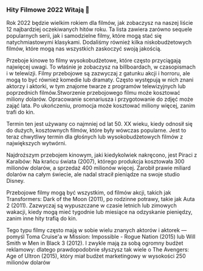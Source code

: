 ### Hity Filmowe 2022 Witają 👋

Rok 2022 będzie wielkim rokiem dla filmów, jak zobaczysz na naszej liście 12 najbardziej oczekiwanych hitów roku. Ta lista zawiera zarówno sequele popularnych serii, jak i samodzielne filmy, które mogą stać się natychmiastowymi klasykami. Dodaliśmy również kilka niskobudżetowych filmów, które mogą nas wszystkich zaskoczyć swoją jakością.

Przeboje kinowe to filmy wysokobudżetowe, które często przyciągają najwięcej uwagi. To właśnie je zobaczysz na billboardach, w czasopismach i w telewizji.
Filmy przebojowe są zazwyczaj z gatunku akcji i horroru, ale mogą to być również komedie lub dramaty. Często występują w nich znani aktorzy i aktorki, w tym znajome twarze z programów telewizyjnych lub poprzednich filmów.Stworzenie przebojowego filmu może kosztować miliony dolarów. Opracowanie scenariusza i przygotowanie do zdjęć może zająć lata. Po ukończeniu, promocja może kosztować miliony więcej, zanim trafi do kin.

Termin ten jest używany co najmniej od lat 50. XX wieku, kiedy odnosił się do dużych, kosztownych filmów, które były wówczas popularne. Jest to teraz chwytliwy termin dla głośnych lub wysokobudżetowych filmów z największych wytwórni.

Najdroższym przebojem kinowym, jaki kiedykolwiek nakręcono, jest Piraci z Karaibów: Na krańcu świata (2007), którego produkcja kosztowała 300 milionów dolarów, a sprzedaż 400 milionów więcej. Zarobił prawie miliard dolarów na całym świecie, ale nadal stracił pieniądze na swoje studio Disney.

Przebojowe filmy mogą być wszystkim, od filmów akcji, takich jak Transformers: Dark of the Moon (2011), po rodzinne potrawy, takie jak Auta 2 (2011). Zazwyczaj są wypuszczane w czasie letnich lub zimowych wakacji, kiedy mogą mieć tygodnie lub miesiące na odzyskanie pieniędzy, zanim inne hity trafią do kin.

Tego typu filmy często mają w sobie wielu znanych aktorów i aktorek — pomyśl Toma Cruise'a w Mission: Impossible - Rogue Nation (2015) lub Will Smith w Men in Black 3 (2012). I zwykle mają za sobą ogromny budżet reklamowy: dlatego prawdopodobnie słyszysz tak wiele o The Avengers: Age of Ultron (2015), który miał budżet marketingowy w wysokości 250 milionów dolarów
